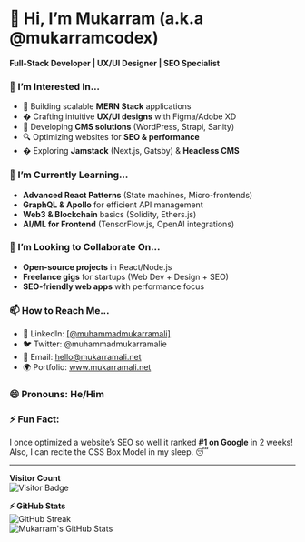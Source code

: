 # 👋 Hi, I’m Mukarram (a.k.a @mukarramcodex)  
**Full-Stack Developer | UX/UI Designer | SEO Specialist**  

### 👀 I’m Interested In...  
- 🚀 Building scalable **MERN Stack** applications  
- � Crafting intuitive **UX/UI designs** with Figma/Adobe XD  
- 📝 Developing **CMS solutions** (WordPress, Strapi, Sanity)  
- 🔍 Optimizing websites for **SEO & performance**  
- � Exploring **Jamstack** (Next.js, Gatsby) & **Headless CMS**  

### 🌱 I’m Currently Learning...  
- **Advanced React Patterns** (State machines, Micro-frontends)  
- **GraphQL & Apollo** for efficient API management  
- **Web3 & Blockchain** basics (Solidity, Ethers.js)  
- **AI/ML for Frontend** (TensorFlow.js, OpenAI integrations)  

### 💞️ I’m Looking to Collaborate On...  
- **Open-source projects** in React/Node.js  
- **Freelance gigs** for startups (Web Dev + Design + SEO)  
- **SEO-friendly web apps** with performance focus  

### 📫 How to Reach Me...  
- 💼 LinkedIn: [[@muhammadmukarramali] ](https://www.linkedin.com/in/muhammadmukarramali/) 
- 🐦 Twitter: @muhammadmukarramalie  
- 📧 Email: hello@mukarramali.net  
- 🌍 Portfolio: www.mukarramali.net

### 😄 Pronouns: He/Him  

### ⚡ Fun Fact:  
I once optimized a website’s SEO so well it ranked **#1 on Google** in 2 weeks! Also, I can recite the CSS Box Model in my sleep. 😴  

---

<!---
mukarramcodex/mukarramcodex is a ✨ special ✨ repository because its `README.md` (this file) appears on your GitHub profile.
--->

**Visitor Count**  
![Visitor Badge](https://visitor-badge.laobi.icu/badge?page_id=mukarramcodex.mukarramcodex)  

**⚡ GitHub Stats**  
![GitHub Streak](https://streak-stats.demolab.com/?user=mukarramcodex&theme=radical)  
![Mukarram's GitHub Stats](https://github-readme-stats.vercel.app/api?username=mukarramcodex&show_icons=true&theme=radical)  
